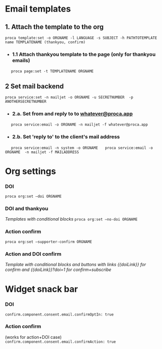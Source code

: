 # Email templates

## 1. Attach the template to the org
 `proca template:set -o ORGNAME -l LANGUAGE -s SUBJECT -h PATHTOTEMPLATE`
  `name TEMPLATENAME (thankyou, confirm)`

- ### 1.1 Attach thankyou template to the page (only for thankyou emails)
&nbsp;&nbsp;&nbsp;&nbsp;  `proca page:set -t TEMPLATENAME ORGNAME`

## 2 Set mail backend
`proca service:set -n mailjet -o ORGNAME -u SECRETNUMBER  -p ANOTHERSECRETNUMBER`

- ### 2.a. Set from and reply to to  whatever@proca.app
&nbsp;&nbsp;&nbsp;&nbsp;  `proca service:email -o ORGNAME -n mailjet -f whatever@proca.app`

- ### 2.b. Set 'reply to' to the client's mail address
&nbsp;&nbsp;&nbsp;&nbsp;  `proca service:email -n system -o ORGNAME`
&nbsp;&nbsp;&nbsp;&nbsp;  `proca service:email -o ORGNAME  -n mailjet -f MAILADDRESS`


# Org settings

### DOI
`proca org:set –doi ORGNAME`

### DOI and thankyou
*Templates with conditional blocks*
`proca org:set –no-doi ORGNAME`

### Action confirm
`proca org:set –supporter-confirm ORGNAME`

### Action and DOI confirm

*Template with conditional blocks and buttons with links {{doiLink}} for confirm and {{doiLink}}?doi=1 for confirm+subscribe*


# Widget snack bar

### DOI
`confirm.component.consent.email.confirmOptIn: true`

### Action confirm
(works for action+DOI case)
`confirm.component.consent.email.confirmAction: true`